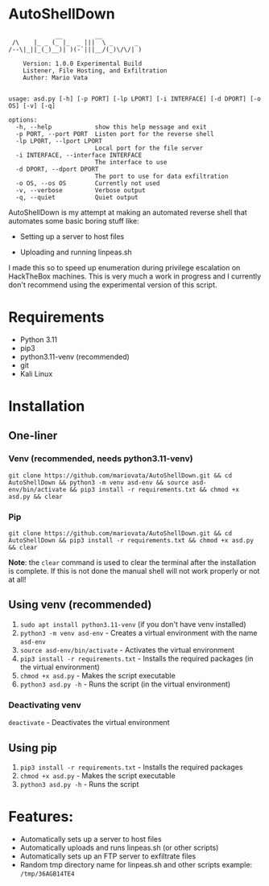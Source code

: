 # AutoShellDown

```
             __         __
 /\    |_ _ (_ |_  _ |||  \ _      _
/--\|_||_(_)__)| )(-`|||__/(_)\/\/| )
    
    Version: 1.0.0 Experimental Build
    Listener, File Hosting, and Exfiltration
    Author: Mario Vata
    
    
usage: asd.py [-h] [-p PORT] [-lp LPORT] [-i INTERFACE] [-d DPORT] [-o OS] [-v] [-q]

options:
  -h, --help            show this help message and exit
  -p PORT, --port PORT  Listen port for the reverse shell
  -lp LPORT, --lport LPORT
                        Local port for the file server
  -i INTERFACE, --interface INTERFACE
                        The interface to use
  -d DPORT, --dport DPORT
                        The port to use for data exfiltration
  -o OS, --os OS        Currently not used
  -v, --verbose         Verbose output
  -q, --quiet           Quiet output

```

AutoShellDown is my attempt at making an automated reverse shell that automates some basic boring stuff like: 

* Setting up a server to host files 

* Uploading and running linpeas.sh

I made this so to speed up enumeration during privilege escalation on HackTheBox machines. This is very much a work in progress and I currently don't recommend using the experimental version of this script.

# Requirements

* Python 3.11
* pip3
* python3.11-venv (recommended)
* git
* Kali Linux

# Installation

## One-liner

### Venv (recommended, needs python3.11-venv) 
```
git clone https://github.com/mariovata/AutoShellDown.git && cd AutoShellDown && python3 -m venv asd-env && source asd-env/bin/activate && pip3 install -r requirements.txt && chmod +x asd.py && clear
```

### Pip
```
git clone https://github.com/mariovata/AutoShellDown.git && cd AutoShellDown && pip3 install -r requirements.txt && chmod +x asd.py && clear
```

**Note**: the `clear` command is used to clear the terminal after the installation is complete.
If this is not done the manual shell will not work properly or not at all!

## Using venv (recommended)

1. `sudo apt install python3.11-venv`   (if you don't have venv installed)
2. `python3 -m venv asd-env`            - Creates a virtual environment with the name `asd-env`
3. `source asd-env/bin/activate`        - Activates the virtual environment
4. `pip3 install -r requirements.txt`   - Installs the required packages (in the virtual environment)
5. `chmod +x asd.py`                    - Makes the script executable
6. `python3 asd.py -h`                  - Runs the script (in the virtual environment)

### Deactivating venv
`deactivate`                         - Deactivates the virtual environment

## Using pip

1. `pip3 install -r requirements.txt` - Installs the required packages
2. `chmod +x asd.py`                  - Makes the script executable
3. `python3 asd.py -h`                - Runs the script


# Features:

* Automatically sets up a server to host files
* Automatically uploads and runs linpeas.sh (or other scripts)
* Automatically sets up an FTP server to exfiltrate files
* Random tmp directory name for linpeas.sh and other scripts example: `/tmp/36AGB14TE4`
